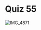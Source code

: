 # Quiz 55

![IMG_4871](https://user-images.githubusercontent.com/112055062/228878623-5ff4b26c-35ae-42da-aa3b-86598e895b73.jpg)
